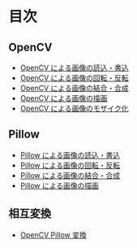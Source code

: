 # 目次

## OpenCV

- [OpenCV による画像の読込・書込][opencv-load-save]
- [OpenCV による画像の回転・反転][opencv-rotate-flip]
- [OpenCV による画像の結合・合成][opencv-join-merge]
- [OpenCV による画像の描画][opencv-draw]
- [OpenCV による画像のモザイク化][opencv-mosaic]

## Pillow

- [Pillow による画像の読込・書込][pillow-load-save]
- [Pillow による画像の回転・反転][pillow-rotate-flip]
- [Pillow による画像の結合・合成][pillow-join-merge]
- [Pillow による画像の描画][pillow-draw]

## 相互変換

- [OpenCV Pillow 変換][opencv-pillow]

[opencv-load-save]: samples/opencv/load_and_save.ipynb
[opencv-rotate-flip]: samples/opencv/rotate_and_flip.ipynb
[opencv-join-merge]: samples/opencv/join_and_merge.ipynb
[opencv-draw]: samples/opencv/draw.ipynb
[opencv-mosaic]: samples/opencv/mosaic.ipynb
[pillow-load-save]: samples/pillow/load_and_save.ipynb
[pillow-rotate-flip]: samples/pillow/rotate_and_flip.ipynb
[pillow-join-merge]: samples/pillow/join_and_merge.ipynb
[pillow-draw]: samples/pillow/draw.ipynb
[opencv-pillow]: samples/opencv-pillow/convert.ipynb
